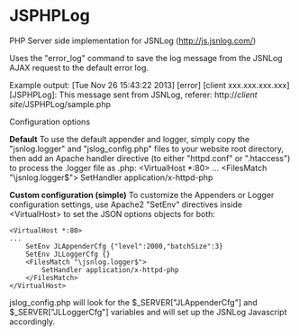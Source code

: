 JSPHPLog
========

PHP Server side implementation for JSNLog (http://js.jsnlog.com/)

Uses the "error_log" command to save the log message from the JSNLog AJAX request to the default error log.

Example output:
[Tue Nov 26 15:43:22 2013] [error] [client xxx.xxx.xxx.xxx] [JSPHPLog]: This message sent from JSNLog, referer: http://*client site*/JSPHPLog/sample.php

Configuration options

  <b>Default</b>
  To use the default appender and logger, simply copy the "jsnlog.logger" and "jslog_config.php" files to your website root directory, then add an Apache handler directive (to either "httpd.conf" or ".htaccess") to process the .logger file as .php:
    <VirtualHost *:80>
    	...
    	<FilesMatch "\jsnlog.logger$">
    		SetHandler application/x-httpd-php
    	</FilesMatch>
    </VirtualHost>
    
   <b>Custom configuration (simple)</b>
   To customize the Appenders or Logger configuration settings, use Apache2 "SetEnv" directives inside \<VirtualHost\> to set the JSON options objects for both:
  
    <VirtualHost *:80>
    ...
	    SetEnv JLAppenderCfg {"level":2000,"batchSize":3}
	    SetEnv JLLoggerCfg {}
		<FilesMatch "\jsnlog.logger$">
	    	SetHandler application/x-httpd-php
	    </FilesMatch>
    </VirtualHost>
    
  jslog_config.php will look for the $_SERVER["JLAppenderCfg"] and $_SERVER["JLLoggerCfg"] variables and will set up the JSNLog Javascript accordingly.
